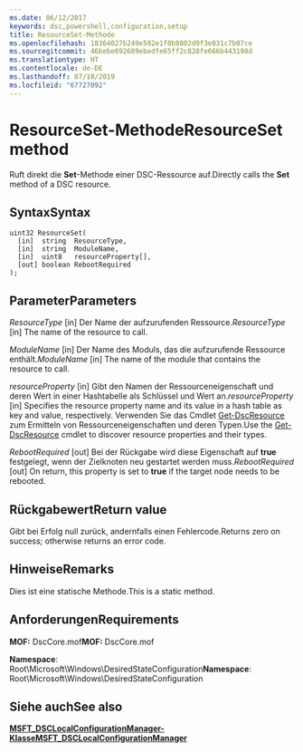 ```yaml
---
ms.date: 06/12/2017
keywords: dsc,powershell,configuration,setup
title: ResourceSet-Methode
ms.openlocfilehash: 18364027b249e502e1f0b8802d9f3e031c7b07ce
ms.sourcegitcommit: 46bebe692689ebedfe65ff2c828fe666b443198d
ms.translationtype: HT
ms.contentlocale: de-DE
ms.lasthandoff: 07/10/2019
ms.locfileid: "67727092"
---
```

# <a name="resourceset-method"></a><span data-ttu-id="12c55-103">ResourceSet-Methode</span><span class="sxs-lookup"><span data-stu-id="12c55-103">ResourceSet method</span></span>

<span data-ttu-id="12c55-104">Ruft direkt die **Set**-Methode einer DSC-Ressource auf.</span><span class="sxs-lookup"><span data-stu-id="12c55-104">Directly calls the **Set** method of a DSC resource.</span></span>

## <a name="syntax"></a><span data-ttu-id="12c55-105">Syntax</span><span class="sxs-lookup"><span data-stu-id="12c55-105">Syntax</span></span>

```mof
uint32 ResourceSet(
  [in]  string  ResourceType,
  [in]  string  ModuleName,
  [in]  uint8   resourceProperty[],
  [out] boolean RebootRequired
);
```

## <a name="parameters"></a><span data-ttu-id="12c55-106">Parameter</span><span class="sxs-lookup"><span data-stu-id="12c55-106">Parameters</span></span>

<span data-ttu-id="12c55-107">*ResourceType* \[in\] Der Name der aufzurufenden Ressource.</span><span class="sxs-lookup"><span data-stu-id="12c55-107">*ResourceType* \[in\] The name of the resource to call.</span></span>

<span data-ttu-id="12c55-108">*ModuleName* \[in\] Der Name des Moduls, das die aufzurufende Ressource enthält.</span><span class="sxs-lookup"><span data-stu-id="12c55-108">*ModuleName* \[in\] The name of the module that contains the resource to call.</span></span>

<span data-ttu-id="12c55-109">*resourceProperty* \[in\] Gibt den Namen der Ressourceneigenschaft und deren Wert in einer Hashtabelle als Schlüssel und Wert an.</span><span class="sxs-lookup"><span data-stu-id="12c55-109">*resourceProperty* \[in\] Specifies the resource property name and its value in a hash table as key and value, respectively.</span></span> <span data-ttu-id="12c55-110">Verwenden Sie das Cmdlet [Get-DscResource](/powershell/module/PSDesiredStateConfiguration/Get-DscResource) zum Ermitteln von Ressourceneigenschaften und deren Typen.</span><span class="sxs-lookup"><span data-stu-id="12c55-110">Use the [Get-DscResource](/powershell/module/PSDesiredStateConfiguration/Get-DscResource) cmdlet to discover resource properties and their types.</span></span>

<span data-ttu-id="12c55-111">*RebootRequired* \[out\] Bei der Rückgabe wird diese Eigenschaft auf **true** festgelegt, wenn der Zielknoten neu gestartet werden muss.</span><span class="sxs-lookup"><span data-stu-id="12c55-111">*RebootRequired* \[out\] On return, this property is set to **true** if the target node needs to be rebooted.</span></span>

## <a name="return-value"></a><span data-ttu-id="12c55-112">Rückgabewert</span><span class="sxs-lookup"><span data-stu-id="12c55-112">Return value</span></span>

<span data-ttu-id="12c55-113">Gibt bei Erfolg null zurück, andernfalls einen Fehlercode.</span><span class="sxs-lookup"><span data-stu-id="12c55-113">Returns zero on success; otherwise returns an error code.</span></span>

## <a name="remarks"></a><span data-ttu-id="12c55-114">Hinweise</span><span class="sxs-lookup"><span data-stu-id="12c55-114">Remarks</span></span>

<span data-ttu-id="12c55-115">Dies ist eine statische Methode.</span><span class="sxs-lookup"><span data-stu-id="12c55-115">This is a static method.</span></span>

## <a name="requirements"></a><span data-ttu-id="12c55-116">Anforderungen</span><span class="sxs-lookup"><span data-stu-id="12c55-116">Requirements</span></span>

<span data-ttu-id="12c55-117">**MOF:** DscCore.mof</span><span class="sxs-lookup"><span data-stu-id="12c55-117">**MOF:** DscCore.mof</span></span>

<span data-ttu-id="12c55-118">**Namespace**: Root\Microsoft\Windows\DesiredStateConfiguration</span><span class="sxs-lookup"><span data-stu-id="12c55-118">**Namespace**: Root\Microsoft\Windows\DesiredStateConfiguration</span></span>

## <a name="see-also"></a><span data-ttu-id="12c55-119">Siehe auch</span><span class="sxs-lookup"><span data-stu-id="12c55-119">See also</span></span>

[<span data-ttu-id="12c55-120">**MSFT_DSCLocalConfigurationManager-Klasse**</span><span class="sxs-lookup"><span data-stu-id="12c55-120">**MSFT_DSCLocalConfigurationManager**</span></span>](msft-dsclocalconfigurationmanager.md)
